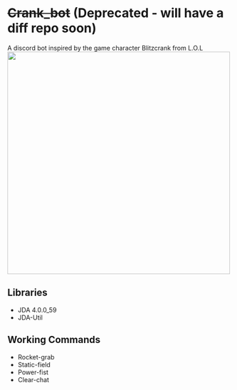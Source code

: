 # ~~Crank_bot~~ (Deprecated - will have a diff repo soon)
A discord bot inspired by the game character Blitzcrank from L.O.L
<img src="https://i.ytimg.com/vi/r6c5YXLAYGo/maxresdefault.jpg" width="500px"/>

## Libraries
- JDA 4.0.0_59
- JDA-Util

## Working Commands
- Rocket-grab
- Static-field
- Power-fist
- Clear-chat
